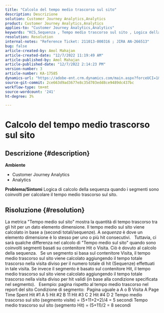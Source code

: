 ```yaml
---
title: "Calcolo del tempo medio trascorso sul sito"
description: Descrizione
solution: Customer Journey Analytics,Analytics
product: Customer Journey Analytics,Analytics
applies-to: "Customer Journey Analytics,Analytics"
keywords: "KCS,Sequenza , Tempo medio trascorso sul sito , Logica della sequenza"
resolution: Resolution
internal-notes: "Reference Ticket: 211013-000316 ; JIRA AN-266513"
bug: false
article-created-by: Amol Mahajan
article-created-date: "12/7/2022 11:19:49 AM"
article-published-by: Amol Mahajan
article-published-date: "12/7/2022 2:14:23 PM"
version-number: 3
article-number: KA-17585
dynamics-url: "https://adobe-ent.crm.dynamics.com/main.aspx?forceUCI=1&pagetype=entityrecord&etn=knowledgearticle&id=756b300e-2176-ed11-81aa-6045bd006a22"
source-git-commit: 2ce663d9ad3677e8c35d703edd8ce9489dc437bc
workflow-type: tm+mt
source-wordcount: '241'
ht-degree: 3%

---
```


# Calcolo del tempo medio trascorso sul sito

## Descrizione {#description}

<b>Ambiente</b>
- Customer Journey Analytics
- Analytics



<b>Problema/Sintomi</b>
Logica di calcolo della sequenza quando i segmenti sono coinvolti per calcolare il tempo medio trascorso sul sito.


## Risoluzione {#resolution}


La metrica &quot;Tempo medio sul sito&quot; mostra la quantità di tempo trascorso tra gli hit per un dato elemento dimensione. Il tempo medio sul sito viene calcolato in base a (secondi totali/sequenze). A *sequenza* è dove un elemento dimensione è lo stesso per uno o più hit consecutivi.
 
Tuttavia, ci sarà qualche differenza nel calcolo di &quot;Tempo medio sul sito&quot; quando sono coinvolti segmenti basati su contenitore Hit o Visita. Ciò è dovuto al calcolo della sequenza.
 
Se un segmento si basa sul contenitore Visita, il tempo medio trascorso sul sito viene calcolato aggiungendo il tempo totale trascorso nella visita diviso per il numero totale di hit (Sequenze) effettuati in tale visita.
Se invece il segmento è basato sul contenitore Hit, il tempo medio trascorso sul sito viene calcolato aggiungendo il tempo totale trascorso nella visita diviso per hit validi (in base alla condizione specificata nel segmento).
 
Esempio: pagina rispetto al tempo medio trascorso nel report del sito Condizione di segmento:  Pagina uguale a A o B Visita A Page Time Spent Hit #1 A 5 Hit #2 B 11 Hit #3 C 2 Hit #4 D 2 Tempo medio trascorso sul sito (segmento visite) = (5+11+2+2)/4 = 5 secondi Tempo medio trascorso sul sito (segmento Hit) = (5+11)/2 = 8 secondi
